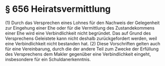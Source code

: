 # § 656 Heiratsvermittlung
(1) Durch das Versprechen eines Lohnes für den Nachweis der Gelegenheit zur Eingehung einer Ehe oder für die Vermittlung des Zustandekommens einer Ehe wird eine Verbindlichkeit nicht begründet. Das auf Grund des Versprechens Geleistete kann nicht deshalb zurückgefordert werden, weil eine Verbindlichkeit nicht bestanden hat.
(2) Diese Vorschriften gelten auch für eine Vereinbarung, durch die der andere Teil zum Zwecke der Erfüllung des Versprechens dem Makler gegenüber eine Verbindlichkeit eingeht, insbesondere für ein Schuldanerkenntnis.